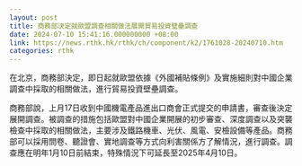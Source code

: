 ```yaml
---
layout: post
title: 商務部決定就歐盟調查相關做法展開貿易投資壁壘調查
date: 2024-07-10 15:41:16.000000000 +08:00
link: https://news.rthk.hk/rthk/ch/component/k2/1761028-20240710.htm
categories: rthk
---
```


在北京，商務部決定，即日起就歐盟依據《外國補貼條例》及實施細則對中國企業調查中採取的相關做法，進行貿易投資壁壘調查。

商務部說，上月17日收到中國機電產品進出口商會正式提交的申請書，審查後決定展開調查。被調查的措施包括歐盟對中國企業開展的初步審查、深度調查以及突襲檢查中採取的相關做法，主要涉及鐵路機車、光伏、風電、安檢設備等產品。商務部可以採用問卷、聽證會、實地調查等方式向利害關係方了解情況，進行調查。調查應在明年1月10日前結束，特殊情況下可延長至2025年4月10日。
